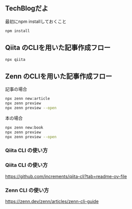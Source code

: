## TechBlogだよ

最初にnpm installしておくこと

```bash
npm install
```

## Qiita のCLIを用いた記事作成フロー

```bash
npx qiita
```

## Zenn のCLIを用いた記事作成フロー

記事の場合
```bash
npx zenn new:article
npx zenn preview
npx zenn preview --open
```

本の場合
```bash
npx zenn new:book
npx zenn preview
npx zenn preview --open
```

### Qiita CLI の使い方


### Qiita CLI の使い方
https://github.com/increments/qiita-cli?tab=readme-ov-file

### Zenn CLI の使い方
https://zenn.dev/zenn/articles/zenn-cli-guide
